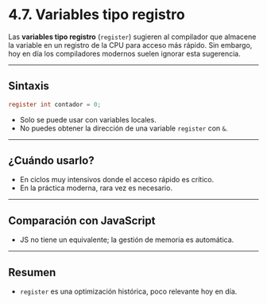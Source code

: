# 4.7. Variables tipo registro

Las **variables tipo registro** (`register`) sugieren al compilador que almacene la variable en un registro de la CPU para acceso más rápido. Sin embargo, hoy en día los compiladores modernos suelen ignorar esta sugerencia.

---

## Sintaxis

```c
register int contador = 0;
```

- Solo se puede usar con variables locales.
- No puedes obtener la dirección de una variable `register` con `&`.

---

## ¿Cuándo usarlo?

- En ciclos muy intensivos donde el acceso rápido es crítico.
- En la práctica moderna, rara vez es necesario.

---

## Comparación con JavaScript

- JS no tiene un equivalente; la gestión de memoria es automática.

---

## Resumen

- `register` es una optimización histórica, poco relevante hoy en día.
